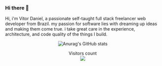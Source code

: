 ### Hi there 👋

Hi, i'm Vitor Daniel, a passionate self-taught full stack freelancer web developer from Brazil. my passion for software lies with dreaming up ideas and making them come true. i take great care in the experience, architecture, and code quality of the things I build.

<div align="center"> 
  <img src="https://github-readme-stats.vercel.app/api?username=vadolasi&show_icons=true&theme=transparent" alt="Anurag's GitHub stats" />
</div>

<p align="center"> 
  Visitors count<br>
  <img src="https://profile-counter.glitch.me/vadolasi/count.svg" />
</p>
